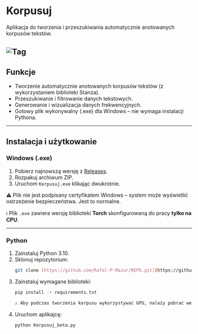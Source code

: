 # Korpusuj

Aplikacja do tworzenia i przeszukiwania automatycznie anotowanych korpusów tekstów.

![Tag](https://img.shields.io/github/v/tag/Rafal-P-Mazur/Korpusuj)
---

## Funkcje
- Tworzenie automatycznie anotowanych korpusów tekstów (z wykorzystaniem biblioteki Stanza).
- Przeszukiwanie i filtrowanie danych tekstowych.
- Generowanie i wizualizacja danych frekwencyjnych.
- Gotowy plik wykonywalny (.exe) dla Windows – nie wymaga instalacji Pythona.

---

## Instalacja i użytkowanie

### Windows (.exe)
1. Pobierz najnowszą wersję z [Releases](https://github.com/Rafal-P-Mazur/Korpusuj/releases).
2. Rozpakuj archiwum ZIP.
3. Uruchom `Korpusuj.exe` klikając dwukrotnie.

⚠️ Plik nie jest podpisany certyfikatem Windows – system może wyświetlić ostrzeżenie bezpieczeństwa. Jest to normalne.

ℹ️ Plik `.exe` zawiera wersję biblioteki **Torch** skonfigurowaną do pracy **tylko na CPU**.  

---

### Python
1. Zainstaluj Python 3.10.
2. Sklonuj repozytorium:
   ```bash
   git clone [https://github.com/Rafal-P-Mazur/REPO.git](https://github.com/Rafal-P-Mazur/Korpusuj.git)
3. Zainstaluj wymagane biblioteki:
   ```bash
   pip install -r requirements.txt

   ⚠️ Aby podczas tworzenia korpusu wykorzystywać GPU, należy pobrać wersję Torch zgodną z kartą graficzną)

4. Uruchom aplikajcę:
   ```bash
   python Korpusuj_beta.py

